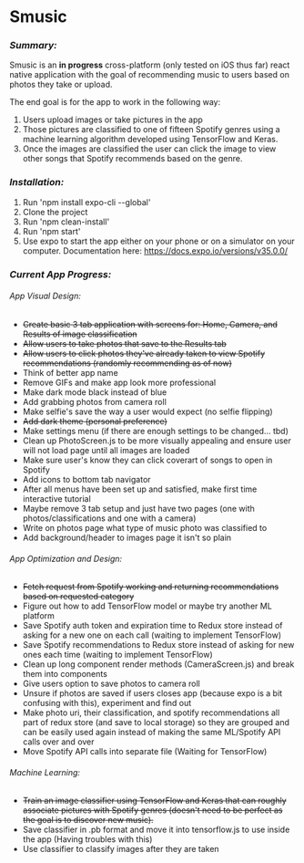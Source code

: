 # **Smusic**<br>

### *Summary:* <br>
Smusic is an **in progress** cross-platform (only tested on iOS thus far) react native application with the goal of recommending music to users based on photos they take or upload.

The end goal is for the app to work in the following way:
1. Users upload images or take pictures in the app
2. Those pictures are classified to one of fifteen Spotify genres using a machine learning algorithm developed using TensorFlow and Keras.
3. Once the images are classified the user can click the image to view other songs that Spotify recommends based on the genre.

### *Installation:*
1. Run 'npm install expo-cli --global'
2. Clone the project
3. Run 'npm clean-install'
4. Run 'npm start'
5. Use expo to start the app either on your phone or on a simulator on your computer. Documentation here: https://docs.expo.io/versions/v35.0.0/

### *Current App Progress:*
###### App Visual Design:
- <del>Create basic 3 tab application with screens for: Home, Camera, and Results of image classification</del>
- <del>Allow users to take photos that save to the Results tab</del>
- <del>Allow users to click photos they've already taken to view Spotify recommendations (randomly recommending as of now)</del>
- Think of better app name
- Remove GIFs and make app look more professional
- Make dark mode black instead of blue
- Add grabbing photos from camera roll
- Make selfie's save the way a user would expect (no selfie flipping)
- <del>Add dark theme (personal preference)</del>
- Make settings menu (if there are enough settings to be changed... tbd)
- Clean up PhotoScreen.js to be more visually appealing and ensure user will not load page until all images are loaded
- Make sure user's know they can click coverart of songs to open in Spotify
- Add icons to bottom tab navigator
- After all menus have been set up and satisfied, make first time interactive tutorial
- Maybe remove 3 tab setup and just have two pages (one with photos/classifications and one with a camera)
- Write on photos page what type of music photo was classified to
- Add background/header to images page it isn't so plain
###### App Optimization and Design:
- <del>Fetch request from Spotify working and returning recommendations based on requested category</del>
- Figure out how to add TensorFlow model or maybe try another ML platform
- Save Spotify auth token and expiration time to Redux store instead of asking for a new one on each call (waiting to implement TensorFlow)
- Save Spotify recommendations to Redux store instead of asking for new ones each time (waiting to implement TensorFlow)
- Clean up long component render methods (CameraScreen.js) and break them into components
- Give users option to save photos to camera roll
- Unsure if photos are saved if users closes app (because expo is a bit confusing with this), experiment and find out
- Make photo uri, their classification, and spotify recommendations all part of redux store (and save to local storage) so they are grouped and can be easily used again instead of making the same ML/Spotify API calls over and over
- Move Spotify API calls into separate file (Waiting for TensorFlow)
###### Machine Learning:
- <del>Train an image classifier using TensorFlow and Keras that can roughly associate pictures with Spotify genres (doesn't need to be perfect as the goal is to discover new music).</del>
- Save classifier in .pb format and move it into tensorflow.js to use inside the app (Having troubles with this)
- Use classifier to classify images after they are taken 
